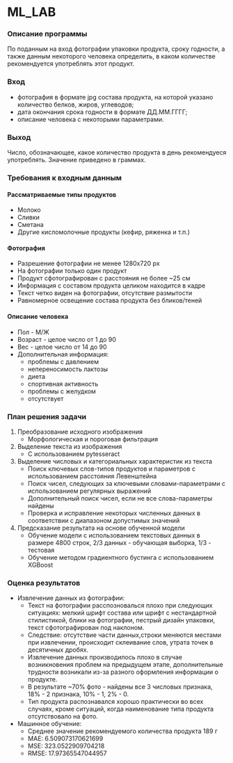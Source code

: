 # ML_LAB
 
### Описание программы 
По поданным на вход фотографии упаковки продукта, сроку годности, а также данным некоторого человека определить, в каком количестве рекомендуется употреблять этот продукт.

### Вход 
  + фотография в формате jpg состава продукта, на которой указано количество белков, жиров, углеводов;
  + дата окончания срока годности в формате ДД.ММ.ГГГГ;
  + описание человека с некоторыми параметрами.

### Выход 
Число, обозначающее, какое количество продукта в день рекомендуеся употреблять. Значение приведено в граммах.

### Требования к входным данным 
 #### Рассматриваемые типы продуктов
  + Молоко  
  + Сливки   
  + Сметана  
  + Другие кисломолочные продукты (кефир, ряженка и т.п.)  
 #### Фотография  
  + Разрешение фотографии не менее 1280x720 px  
  + На фотографии только один продукт  
  + Продукт сфотографирован с расстояния не более ~25 см  
  + Информация с составом продукта целиком находится в кадре  
  + Текст четко виден на фотографии, отсутствие размытости  
  + Равномерное освещение состава продукта без бликов/теней  
 #### Описание человека
  + Пол - M/Ж
  + Возраст - целое число от 1 до 90
  + Вес - целое число от 14 до 90
  + Дополнительная информация:
    - проблемы с давлением 
    - непереносимость лактозы 
    - диета
    - спортивная активность
    - проблемы с желудком
    - отсутствует  

### План решения задачи
1. Преобразование исходного изображения  
    - Морфологическая и пороговая фильтрация  
2. Выделение текста из изображения  
    - С использованием pytesseract  
3. Выделение числовых и категориальных характеристик из текста  
    - Поиск ключевых слов-типов продуктов и параметров с использованием расстояния Левенштейна  
    - Поиск чисел, следующих за ключевыми словами-параметрами с использованием регулярных выражений  
    - Дополнительный поиск чисел, если не все слова-параметры найдены  
    - Проверка и исправление некоторых численных данных в соответствии с диапазоном допустимых значений  
4. Предсказание результата на основе обученной модели  
    - Обучение модели с использованием текстовых данных в размере 4800 строк, 2/3  данных - обучающая выборка, 1/3 - тестовая
    - Обучение методом градиентного бустинга с использованием XGBoost

### Оценка результатов
  + Извлечение данных из фотографии:
    - Текст на фотографии расспозновалься плохо при следующих ситуациях: мелкий шрифт состава или шрифт с нестандартной стилистикой, блики на фотографии, пестрый дизайн упаковки, текст сфотографирован под наклоном.
    - Следствие: отсутствие части данных,строки меняются местами при извлечении, происходит склеивание слов, утрата точек в десятичных дробях.
    - Извлечение данных производилось плохо в случае возникновения проблем на предыдущем этапе, дополнительные трудности возникали из-за разного оформления информации о продукте.
    - В результате ~70% фото - найдены все 3 числовых признака, 18% - 2 признака, 10% - 1, 2% - 0.
    - Тип продукта распознавался хорошо практически во всех случаях, кроме ситуаций, когда наименование типа продукта отсутствовало на фото. 
  + Машинное обучение:
    - Среднее значение рекомендуемого количества продукта 189 г
    - MAE: 6.509073170621699
    - MSE: 323.0522909704218
    - RMSE: 17.97365547044957





